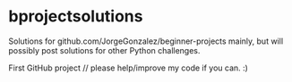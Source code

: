 # bprojectsolutions
Solutions for github.com/JorgeGonzalez/beginner-projects mainly, but will possibly post solutions for other Python challenges.

First GitHub project // please help/improve my code if you can. :)

